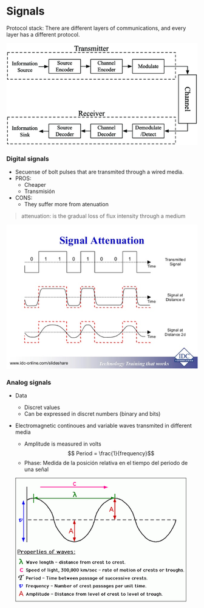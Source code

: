 Signals
===
Protocol stack: There are different layers of communications, and every layer has a different protocol.

![communication system][system]

### Digital signals
* Secuense of bolt pulses that are transmited through a wired media.
* PROS:
  * Cheaper
  * Transmisión
* CONS:
  * They suffer more from atenuation
> attenuation: is the gradual loss of flux intensity through a medium

![singal attenuation][attenuation]

### Analog signals
* Data
  * Discret values
  * Can be expressed in discret numbers (binary and bits)
* Electromagnetic continoues and variable waves transmited in different media
  * Amplitude is measured in volts
  $$ Period = \frac{1}{frequency}$$
  * Phase: Medida de la posición relativa en el tiempo del periodo de una señal

  ![waves][waves]


[system]: ../img/communicationsystem.png
[waves]: ../img/waves.gif
[attenuation]: ../img/attenuation.jpg
